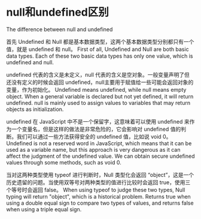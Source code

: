 # null和undefined区别
The difference between null and undefined

首先 Undefined 和 Null 都是基本数据类型，这两个基本数据类型分别都只有一个值，就是 undefined 和 null。
First of all, Undefined and Null are both basic data types. Each of these two basic data types has only one value, which is undefined and null.

undefined 代表的含义是未定义，null 代表的含义是空对象。一般变量声明了但还没有定义的时候会返回 undefined，null主要用于赋值给一些可能会返回对象的变量，作为初始化。
Undefined means undefined, while null means empty object. When a general variable is declared but not yet defined, it will return undefined. null is mainly used to assign values to variables that may return objects as initialization.

undefined 在 JavaScript 中不是一个保留字，这意味着可以使用 undefined 来作为一个变量名，但是这样的做法是非常危险的，它会影响对 undefined 值的判断。我们可以通过一些方法获得安全的 undefined 值，比如说 void 0。
Undefined is not a reserved word in JavaScript, which means that it can be used as a variable name, but this approach is very dangerous as it can affect the judgment of the undefined value. We can obtain secure undefined values through some methods, such as void 0.

当对这两种类型使用 typeof 进行判断时，Null 类型化会返回 “object”，这是一个历史遗留的问题。当使用双等号对两种类型的值进行比较时会返回 true，使用三个等号时会返回 false。
When using typeof to judge these two types, Null typing will return "object", which is a historical problem. Returns true when using a double equal sign to compare two types of values, and returns false when using a triple equal sign.